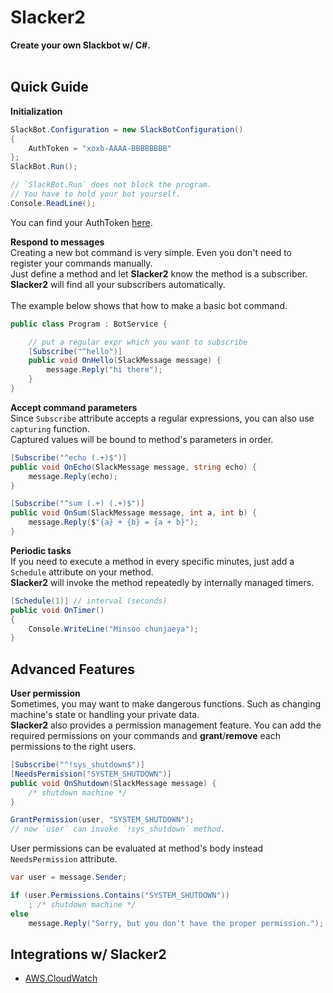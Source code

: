 Slacker2
====

__Create your own Slackbot w/ C#.__<br>
<br>

Quick Guide
---
__Initialization__ 
```cs
SlackBot.Configuration = new SlackBotConfiguration()
{
    AuthToken = "xoxb-AAAA-BBBBBBBB"
};
SlackBot.Run();

// `SlackBot.Run` does not block the program.
// You have to hold your bot yourself.
Console.ReadLine();
```
You can find your AuthToken [here](https://api.slack.com/docs/oauth-test-tokens).

__Respond to messages__<br>
Creating a new bot command is very simple. Even you don't need to register your commands manually.<br>
Just define a method and let __Slacker2__ know the method is a subscriber. __Slacker2__ will find all your subscribers automatically.<br>
<br>
The example below shows that how to make a basic bot command.
```cs
public class Program : BotService {

    // put a regular expr which you want to subscribe
    [Subscribe("^hello")]
    public void OnHello(SlackMessage message) {
        message.Reply("hi there");
    }
}
```

__Accept command parameters__<br>
Since `Subscribe` attribute accepts a regular expressions, you can also use `capturing` function.<br>
Captured values will be bound to method's parameters in order.
```cs
[Subscribe("^echo (.+)$")]
public void OnEcho(SlackMessage message, string echo) {
    message.Reply(echo);
}

[Subscribe("^sum (.+) (.+)$")]
public void OnSum(SlackMessage message, int a, int b) {
    message.Reply($"{a} + {b} = {a + b}");
}
```


__Periodic tasks__<br>
If you need to execute a method in every specific minutes, just add a `Schedule` attribute on your method.<br>
__Slacker2__ will invoke the method repeatedly by internally managed timers.
```cs
[Schedule(1)] // interval (seconds)
public void OnTimer()
{
    Console.WriteLine("Minsoo chunjaeya");
}
```


Advanced Features
----
__User permission__<br>
Sometimes, you may want to make dangerous functions. Such as changing machine's state or handling your private data.<br>
__Slacker2__ also provides a permission management feature. You can add the required permissions on your commands and __grant__/__remove__ each permissions to the right users.

```cs
[Subscribe("^!sys_shutdown$")]
[NeedsPermission("SYSTEM_SHUTDOWN")]
public void OnShutdown(SlackMessage message) {
    /* shutdown machine */
}
```
```cs
GrantPermission(user, "SYSTEM_SHUTDOWN");
// now `user` can invoke `!sys_shutdown` method.
```

User permissions can be evaluated at method's body instead `NeedsPermission` attribute. 
```cs
var user = message.Sender;

if (user.Permissions.Contains("SYSTEM_SHUTDOWN"))
    ; /* shutdown machine */
else
    message.Reply("Sorry, but you don't have the proper permission.");    
```


Integrations w/ Slacker2
----
* [AWS.CloudWatch](https://github.com/pjc0247/Slacker2.CloudWatcher)
